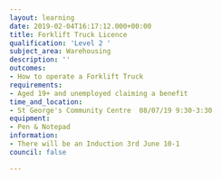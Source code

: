 ```yaml
---
layout: learning
date: 2019-02-04T16:17:12.000+00:00
title: Forklift Truck Licence
qualification: 'Level 2 '
subject_area: Warehousing
description: ''
outcomes:
- How to operate a Forklift Truck
requirements:
- Aged 19+ and unemployed claiming a benefit
time_and_location:
- St George's Community Centre  08/07/19 9:30-3:30
equipment:
- Pen & Notepad
information:
- There will be an Induction 3rd June 10-1
council: false

---
```

